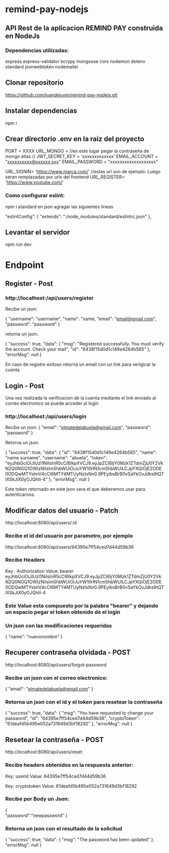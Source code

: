 # remind-pay-nodejs

## API Rest de la aplicacion REMIND PAY construida en NodeJs
### Dependencias utilizadas:
express
express-validator
bcrypy
mongoose
cors
nodemon
dotenv
standard
jsonwebtoken
nodemailer

## Clonar repositorio

https://github.com/juandejunin/remind-pay-nodejs.git

## Instalar dependencias

npm i 

## Crear directorio .env en la raiz del proyecto

PORT = XXXX
URL_MONGO = //en este lugar pegar la contraseña de mongo atlas //
JWT_SECRET_KEY = 'xxxxxxxxxxxxx'
EMAIL_ACCOUNT = "xxxxxxxxxx@xxxxxx.xxx"
EMAIL_PASSWORD = "xxxxxxxxxxxxxxxxxxx"

URL_SIGNIN= 'https://www.marca.com/' //estas url son de ejemplo. Luego seran remplazadas por urls del frontend 
URL_REGISTER= 'https://www.youtube.com/'

### Como configurar eslint:
npm i standard
en json agragar las siguientes lineas

  "eslintConfig": {
    "extends": "./node_modules/standard/eslintrc.json"
  },

  ## Levantar el servidor
  npm run dev

  # Endpoint

  ## Register - Post

  ### http://localhost:<PORT>/api/users/register

  Recibe un json:

  {
    "username": "username",
    "name": "name,
    "email": "email@gmail.com",
    "password": "password"
}

retorna un json:

{
    "success": true,
    "data": {
        "msg": "Registered successfully. You must verify the account. Check your mail",
        "id": "6438f15d0d1c149e4264b565"
    },
    "errorMsg": null
}


En caso de registro exitoso retorna un email con un link para verigicar la cuenta

## Login - Post
Una vez realizada la verificacion de la cuenta mediante el link enviado al correo electronico se puede acceder al login
### http://localhost:<PORT>/api/users/login

Recibe un json:
{
    "email": "elmatedelabuela@gmail.com",
    "password": "password"
}

Retorna un json:

{
    "success": true,
    "data": {
        "id": "6438f15d0d1c149e4264b565",
        "name": "name surname",
        "username": "abuela",
        "token": "eyJhbGciOiJIUzI1NiIsInR5cCI6IkpXVCJ9.eyJpZCI6IjY0Mzk1ZTdmZjU0Y2VkN2Q0NGQ1OWIzNiIsIm5hbWUiOiJuYW1lIHN1cm5hbWUiLCJpYXQiOjE2ODE0ODQwMTYsImV4cCI6MTY4MTUyNzIxNn0.9PEyibsBrB0vSaYkOvJdks9tQTlXSkJiX0yOJQhtl-4"
    },
    "errorMsg": null
}

Este token retornado en este json sera el que deberemos usar para autenticarnos.

## Modificar datos del usuario - Patch

http://localhost:8080/api/users/:id

### Recibe el id del usuario por parametro, por ejemplo 
http://localhost:8080/api/users/64395e7ff54ced7d44d59b36

### Recibe Headers
Key : Authorization
Value: bearer eyJhbGciOiJIUzI1NiIsInR5cCI6IkpXVCJ9.eyJpZCI6IjY0Mzk1ZTdmZjU0Y2VkN2Q0NGQ1OWIzNiIsIm5hbWUiOiJuYW1lIHN1cm5hbWUiLCJpYXQiOjE2ODE0ODQwMTYsImV4cCI6MTY4MTUyNzIxNn0.9PEyibsBrB0vSaYkOvJdks9tQTlXSkJiX0yOJQhtl-4

### Este Value esta compuesto por la palabra "bearer" y dejando un espacio pegar el token obtenido de el login

### Un json con las modificaciones requeridas

{
    "name": "nuevonombre"
}


## Recuperer contraseña olvidada - POST


http://localhost:8080/api/users/forgot-password

### Recibe un json con el correo electronico:

{
    "email": "elmatedelabuela@gmail.com"
}

### Retorna un json con el id y el token para resetear la contraseña

{
    "success": true,
    "data": {
        "msg": "You have requested to change your password",
        "id": "64395e7ff54ced7d44d59b36",
        "cryptoToken": "61deafd5b495e052a731649d3bf18292"
    },
    "errorMsg": null
}


## Resetear la contraseña - POST

http://localhost:8080/api/users/reset

### Recibe headers obtenidos en la respuesta anterior:

Key: userid        Value: 64395e7ff54ced7d44d59b36

Key: cryptotoken    Value: 61deafd5b495e052a731649d3bf18292

### Recibe por Body un Json:

{    
    "password":"newpassword"
}


### Retorna un json con el resultado de la solicitud

{
    "success": true,
    "data": {
        "msg": "The password has been updated"
    },
    "errorMsg": null
}






